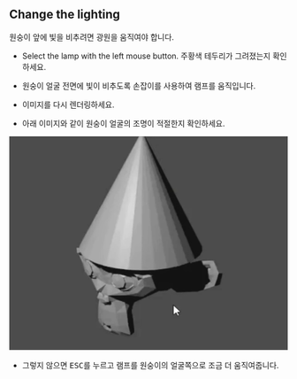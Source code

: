 ## Change the lighting

원숭이 앞에 빛을 비추려면 광원을 움직여야 합니다.

+ Select the lamp with the left mouse button. 주황색 테두리가 그려졌는지 확인하세요.

+ 원숭이 얼굴 전면에 빛이 비추도록 손잡이를 사용하여 램프를 움직입니다.

+ 이미지를 다시 렌더링하세요.

+ 아래 이미지와 같이 원숭이 얼굴의 조명이 적절한지 확인하세요.

![잘 조명된 원숭이](images/well-lit.png)

+ 그렇지 않으면 <kbd>ESC</kbd>를 누르고 램프를 원숭이의 얼굴쪽으로 조금 더 움직여줍니다.